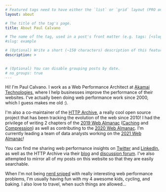 ```yaml
---
# Featured tags need to have either the `list` or `grid` layout (PRO only).
layout: about

# The title of the tag's page.
title: About Paul Calvano

# The name of the tag, used in a post's front matter (e.g. tags: [<slug>]).
#slug: example

# (Optional) Write a short (~150 characters) description of this featured tag.
description: >

 
# (Optional) You can disable grouping posts by date.
# no_groups: true
---
```

  Hi! I'm Paul Calvano.  I work as a Web Performance Architect at [Akamai Technologies](https://www.akamai.com/), where I help businesses improve the performance of their websites. I've actually been doing web performance work since 2000, which I guess makes me old :).
  
  I'm also a co-maintainer of the [HTTP Archive](https://httparchive.org), a really cool open source project that has been tracking the evolution of the web since 2010! I had the privilege of writing 2 chapters of the [2019 Web Almanac](https://almanac.httparchive.org/en/2019/) ([Caching](https://almanac.httparchive.org/en/2019/caching) and [Compression](https://almanac.httparchive.org/en/2019/compression)) as well as contributing to the [2020 Web Almanac](https://almanac.httparchive.org/en/2020/). I'm currently leading a team of data analysts working on the [2021 Web Almanac](https://almanac.httparchive.org/en/2020/)!
  
  You can find me sharing web performance insights on [Twitter](https://twitter.com/paulcalvano) and [LinkedIn](https://www.linkedin.com/in/paulcalvano/), as well as the HTTP Archive via their [blog](https://dev.to/httparchive) and [discussion forum](https://discuss.httparchive.org). I've also attempted to mirror all of my posts on this website so that they are easily searchable.
  
  When I'm not being [nerd sniped](https://xkcd.com/356/) with really interesting web performance problems, I'm usually having fun with my 4 awesome kids, cycling, and baking.  I also love to travel, when such things are allowed... 
